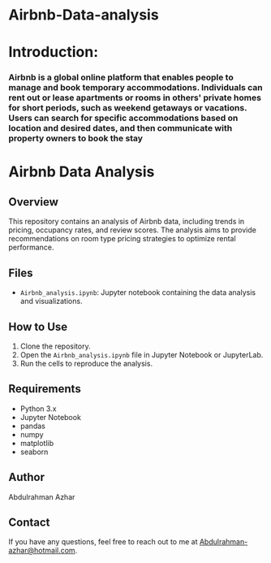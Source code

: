 # Airbnb-Data-analysis
# Introduction:
### Airbnb is a global online platform that enables people to manage and book temporary accommodations. Individuals can rent out or lease apartments or rooms in others' private homes for short periods, such as weekend getaways or vacations. Users can search for specific accommodations based on location and desired dates, and then communicate with property owners to book the stay


# Airbnb Data Analysis

## Overview
This repository contains an analysis of Airbnb data, including trends in pricing, occupancy rates, and review scores. The analysis aims to provide recommendations on room type pricing strategies to optimize rental performance.

## Files
- `Airbnb_analysis.ipynb`: Jupyter notebook containing the data analysis and visualizations.

## How to Use
1. Clone the repository.
2. Open the `Airbnb_analysis.ipynb` file in Jupyter Notebook or JupyterLab.
3. Run the cells to reproduce the analysis.

## Requirements
- Python 3.x
- Jupyter Notebook
- pandas
- numpy
- matplotlib
- seaborn

## Author
Abdulrahman Azhar

## Contact
If you have any questions, feel free to reach out to me at [Abdulrahman-azhar@hotmail.com](mailto:Abdulrahman-azhar@hotmail.com).
